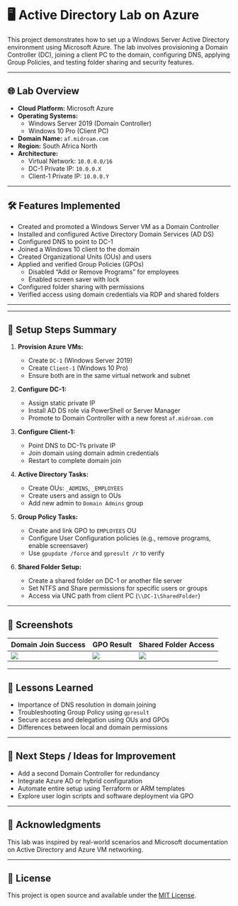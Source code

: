 # 🖥️ Active Directory Lab on Azure

This project demonstrates how to set up a Windows Server Active Directory environment using Microsoft Azure. The lab involves provisioning a Domain Controller (DC), joining a client PC to the domain, configuring DNS, applying Group Policies, and testing folder sharing and security features.

---

## 🌐 Lab Overview

- **Cloud Platform:** Microsoft Azure  
- **Operating Systems:**
  - Windows Server 2019 (Domain Controller)
  - Windows 10 Pro (Client PC)
- **Domain Name:** `af.midroam.com`
- **Region:** South Africa North
- **Architecture:**  
  - Virtual Network: `10.0.0.0/16`
  - DC-1 Private IP: `10.0.0.X`
  - Client-1 Private IP: `10.0.0.Y`

---

## 🛠️ Features Implemented

- Created and promoted a Windows Server VM as a Domain Controller
- Installed and configured Active Directory Domain Services (AD DS)
- Configured DNS to point to DC-1
- Joined a Windows 10 client to the domain
- Created Organizational Units (OUs) and users
- Applied and verified Group Policies (GPOs)
  - Disabled “Add or Remove Programs” for employees
  - Enabled screen saver with lock
- Configured folder sharing with permissions
- Verified access using domain credentials via RDP and shared folders

---


---

## 🚀 Setup Steps Summary

1. **Provision Azure VMs:**
   - Create `DC-1` (Windows Server 2019)
   - Create `Client-1` (Windows 10 Pro)
   - Ensure both are in the same virtual network and subnet

2. **Configure DC-1:**
   - Assign static private IP
   - Install AD DS role via PowerShell or Server Manager
   - Promote to Domain Controller with a new forest `af.midroam.com`

3. **Configure Client-1:**
   - Point DNS to DC-1’s private IP
   - Join domain using domain admin credentials
   - Restart to complete domain join

4. **Active Directory Tasks:**
   - Create OUs: `_ADMINS`, `_EMPLOYEES`
   - Create users and assign to OUs
   - Add new admin to `Domain Admins` group

5. **Group Policy Tasks:**
   - Create and link GPO to `EMPLOYEES` OU
   - Configure User Configuration policies (e.g., remove programs, enable screensaver)
   - Use `gpupdate /force` and `gpresult /r` to verify

6. **Shared Folder Setup:**
   - Create a shared folder on DC-1 or another file server
   - Set NTFS and Share permissions for specific users or groups
   - Access via UNC path from client PC (`\\DC-1\SharedFolder`)

---

## 📸 Screenshots

| Domain Join Success | GPO Result | Shared Folder Access |
|---------------------|------------|-----------------------|
| ![](images/domain-join-success.png) | ![](images/gpo-applied.png) | ![](images/shared-folder-access.png) |

---

## 🧠 Lessons Learned

- Importance of DNS resolution in domain joining
- Troubleshooting Group Policy using `gpresult`
- Secure access and delegation using OUs and GPOs
- Differences between local and domain permissions

---

## 📌 Next Steps / Ideas for Improvement

- Add a second Domain Controller for redundancy
- Integrate Azure AD or hybrid configuration
- Automate entire setup using Terraform or ARM templates
- Explore user login scripts and software deployment via GPO

---

## 🙌 Acknowledgments

This lab was inspired by real-world scenarios and Microsoft documentation on Active Directory and Azure VM networking.

---

## 📄 License

This project is open source and available under the [MIT License](LICENSE).

